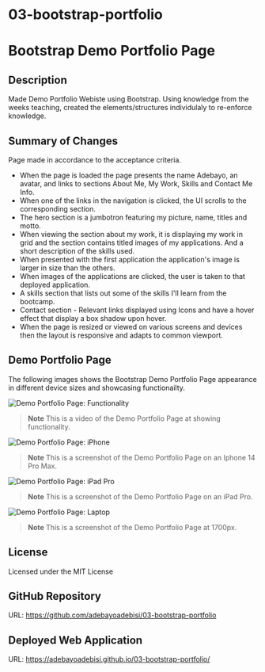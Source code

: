 # 03-bootstrap-portfolio

# Bootstrap Demo Portfolio Page

## Description
Made Demo Portfolio Webiste using Bootstrap. Using knowledge from the weeks teaching, created the elements/structures individulaly to re-enforce knowledge. 

## Summary of Changes
Page made in accordance to the acceptance criteria.
- When the page is loaded the page presents the name Adebayo, an avatar, and links to sections About Me, My Work, Skills and Contact Me Info.
- When one of the links in the navigation is clicked, the UI scrolls to the corresponding section.
- The hero section is a jumbotron featuring my picture, name, titles and motto.
- When viewing the section about my work, it is displaying my work in grid and the section contains titled images of my applications. And a short description of the skills used.
- When presented with the first application the application's image is larger in size than the others.
- When images of the applications are clicked, the user is taken to that deployed application.
- A skills section that lists out some of the skills I'll learn from the bootcamp.
- Contact section - Relevant links displayed using Icons and have a hover effect that display a box shadow upon hover.
- When the page is resized or viewed on various screens and devices then the layout is responsive and adapts to common viewport.

## Demo Portfolio Page
The following images shows the Bootstrap Demo Portfolio Page appearance in different device sizes and showcasing functionailty.

![Demo Portfolio Page: Functionality](./assets/images/Screenshot-iPad-Pro.png)

> **Note** This is a video of the Demo Portfolio Page at showing functionality.

![Demo Portfolio Page: iPhone](./assets/images/Screenshot-Phone-14-Pro-Max.png)

> **Note** This is a screenshot of the Demo Portfolio Page on an Iphone 14 Pro Max.

![Demo Portfolio Page: iPad Pro](./assets/images/Screenshot-iPad-Pro.png)

> **Note** This is a screenshot of the Demo Portfolio Page on an iPad Pro.

![Demo Portfolio Page: Laptop](./assets/images/Screenshot-1700-px.png)

> **Note** This is a screenshot of the Demo Portfolio Page at 1700px.


## License
Licensed under the MIT License

## GitHub Repository
URL: https://github.com/adebayoadebisi/03-bootstrap-portfolio  

## Deployed Web Application
URL: https://adebayoadebisi.github.io/03-bootstrap-portfolio/ 
